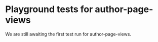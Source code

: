 # Playground tests for author-page-views
We are still awaiting the first test run for author-page-views.
